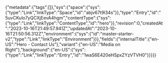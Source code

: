 {"metadata":{"tags":[]},"sys":{"space":{"sys":{"type":"Link","linkType":"Space","id":"abjv67t9l34s"}},"type":"Entry","id":"5uvCKulo7yQCXjEevA4hgm","contentType":{"sys":{"type":"Link","linkType":"ContentType","id":"hero"}},"revision":0,"createdAt":"2023-10-16T21:49:57.941Z","updatedAt":"2023-10-16T21:50:56.312Z","environment":{"sys":{"id":"master-starter-v2","type":"Link","linkType":"Environment"}}},"fields":{"internalTitle":{"en-US":"Hero - Contact Us"},"variant":{"en-US":"Media on Right"},"background":{"en-US":{"sys":{"type":"Link","linkType":"Entry","id":"1waS6E420eHSpxZYzVTVH0"}}}}}